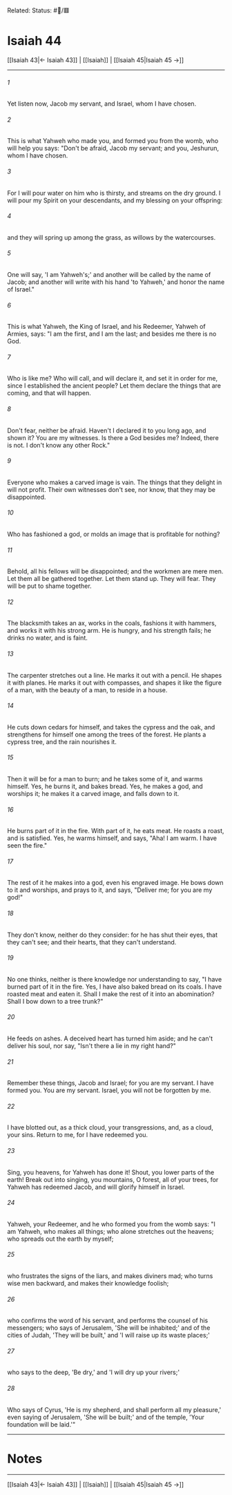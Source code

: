 Related:
Status: #📖/🟥
# Isaiah 44

[[Isaiah 43|← Isaiah 43]] | [[Isaiah]] | [[Isaiah 45|Isaiah 45 →]]
***



###### 1 
Yet listen now, Jacob my servant, and Israel, whom I have chosen. 

###### 2 
This is what Yahweh who made you, and formed you from the womb, who will help you says: "Don't be afraid, Jacob my servant; and you, Jeshurun, whom I have chosen. 

###### 3 
For I will pour water on him who is thirsty, and streams on the dry ground. I will pour my Spirit on your descendants, and my blessing on your offspring: 

###### 4 
and they will spring up among the grass, as willows by the watercourses. 

###### 5 
One will say, 'I am Yahweh's;' and another will be called by the name of Jacob; and another will write with his hand 'to Yahweh,' and honor the name of Israel." 

###### 6 
This is what Yahweh, the King of Israel, and his Redeemer, Yahweh of Armies, says: "I am the first, and I am the last; and besides me there is no God. 

###### 7 
Who is like me? Who will call, and will declare it, and set it in order for me, since I established the ancient people? Let them declare the things that are coming, and that will happen. 

###### 8 
Don't fear, neither be afraid. Haven't I declared it to you long ago, and shown it? You are my witnesses. Is there a God besides me? Indeed, there is not. I don't know any other Rock." 

###### 9 
Everyone who makes a carved image is vain. The things that they delight in will not profit. Their own witnesses don't see, nor know, that they may be disappointed. 

###### 10 
Who has fashioned a god, or molds an image that is profitable for nothing? 

###### 11 
Behold, all his fellows will be disappointed; and the workmen are mere men. Let them all be gathered together. Let them stand up. They will fear. They will be put to shame together. 

###### 12 
The blacksmith takes an ax, works in the coals, fashions it with hammers, and works it with his strong arm. He is hungry, and his strength fails; he drinks no water, and is faint. 

###### 13 
The carpenter stretches out a line. He marks it out with a pencil. He shapes it with planes. He marks it out with compasses, and shapes it like the figure of a man, with the beauty of a man, to reside in a house. 

###### 14 
He cuts down cedars for himself, and takes the cypress and the oak, and strengthens for himself one among the trees of the forest. He plants a cypress tree, and the rain nourishes it. 

###### 15 
Then it will be for a man to burn; and he takes some of it, and warms himself. Yes, he burns it, and bakes bread. Yes, he makes a god, and worships it; he makes it a carved image, and falls down to it. 

###### 16 
He burns part of it in the fire. With part of it, he eats meat. He roasts a roast, and is satisfied. Yes, he warms himself, and says, "Aha! I am warm. I have seen the fire." 

###### 17 
The rest of it he makes into a god, even his engraved image. He bows down to it and worships, and prays to it, and says, "Deliver me; for you are my god!" 

###### 18 
They don't know, neither do they consider: for he has shut their eyes, that they can't see; and their hearts, that they can't understand. 

###### 19 
No one thinks, neither is there knowledge nor understanding to say, "I have burned part of it in the fire. Yes, I have also baked bread on its coals. I have roasted meat and eaten it. Shall I make the rest of it into an abomination? Shall I bow down to a tree trunk?" 

###### 20 
He feeds on ashes. A deceived heart has turned him aside; and he can't deliver his soul, nor say, "Isn't there a lie in my right hand?" 

###### 21 
Remember these things, Jacob and Israel; for you are my servant. I have formed you. You are my servant. Israel, you will not be forgotten by me. 

###### 22 
I have blotted out, as a thick cloud, your transgressions, and, as a cloud, your sins. Return to me, for I have redeemed you. 

###### 23 
Sing, you heavens, for Yahweh has done it! Shout, you lower parts of the earth! Break out into singing, you mountains, O forest, all of your trees, for Yahweh has redeemed Jacob, and will glorify himself in Israel. 

###### 24 
Yahweh, your Redeemer, and he who formed you from the womb says: "I am Yahweh, who makes all things; who alone stretches out the heavens; who spreads out the earth by myself; 

###### 25 
who frustrates the signs of the liars, and makes diviners mad; who turns wise men backward, and makes their knowledge foolish; 

###### 26 
who confirms the word of his servant, and performs the counsel of his messengers; who says of Jerusalem, 'She will be inhabited;' and of the cities of Judah, 'They will be built,' and 'I will raise up its waste places;' 

###### 27 
who says to the deep, 'Be dry,' and 'I will dry up your rivers;' 

###### 28 
Who says of Cyrus, 'He is my shepherd, and shall perform all my pleasure,' even saying of Jerusalem, 'She will be built;' and of the temple, 'Your foundation will be laid.'"

---
# Notes


***
[[Isaiah 43|← Isaiah 43]] | [[Isaiah]] | [[Isaiah 45|Isaiah 45 →]]
